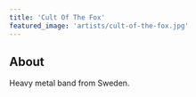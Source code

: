 ```yaml
---
title: 'Cult Of The Fox'
featured_image: 'artists/cult-of-the-fox.jpg'
---
```


## About

Heavy metal band from Sweden.
